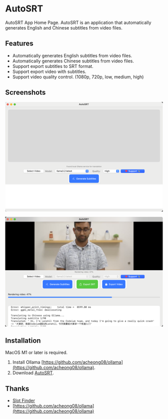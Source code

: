 # AutoSRT

AutoSRT App Home Page. AutoSRT is an application that automatically generates English and Chinese subtitles from video files.

## Features

- Automatically generates English subtitles from video files.
- Automatically generates Chinese subtitles from video files.
- Support export subtitles to SRT format.
- Support export video with subtitles.
- Support video quality control. (1080p, 720p, low, medium, high)

## Screenshots

![Home](https://github.com/yyaadet/autosrt_page/blob/main/screenshots/home.png)


![Processing](https://github.com/yyaadet/autosrt_page/blob/main/screenshots/processing.png)


## Installation

MacOS M1 or later is required.

1. Install Ollama [https://github.com/acheong08/ollama](https://github.com/acheong08/ollama).
2. Download [AutoSRT](https://github.com/yyaadet/AutoSRT/releases).

## Thanks

- [Slot Finder](https://www.51zhi.com/)
- [https://github.com/acheong08/ollama](https://github.com/acheong08/ollama)